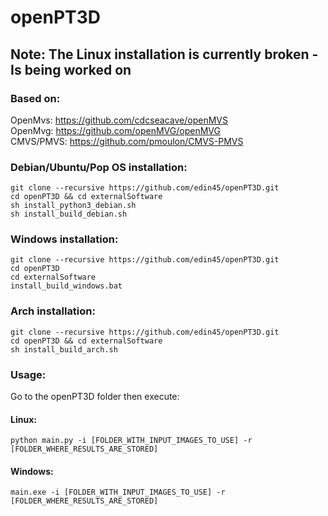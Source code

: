 # openPT3D

## Note: The Linux installation is currently broken - Is being worked on

### Based on:
  OpenMvs: https://github.com/cdcseacave/openMVS   
  OpenMvg: https://github.com/openMVG/openMVG   
  CMVS/PMVS: https://github.com/pmoulon/CMVS-PMVS   

### Debian/Ubuntu/Pop OS installation:  
```
git clone --recursive https://github.com/edin45/openPT3D.git
cd openPT3D && cd externalSoftware
sh install_python3_debian.sh
sh install_build_debian.sh
```
### Windows installation:
```
git clone --recursive https://github.com/edin45/openPT3D.git
cd openPT3D
cd externalSoftware
install_build_windows.bat
```

### Arch installation:
```
git clone --recursive https://github.com/edin45/openPT3D.git
cd openPT3D && cd externalSoftware
sh install_build_arch.sh
```

### Usage:  
  
Go to the openPT3D folder then execute:  
#### Linux:  
```
python main.py -i [FOLDER_WITH_INPUT_IMAGES_TO_USE] -r [FOLDER_WHERE_RESULTS_ARE_STORED]  
```
#### Windows:
```
main.exe -i [FOLDER_WITH_INPUT_IMAGES_TO_USE] -r [FOLDER_WHERE_RESULTS_ARE_STORED]  
```

